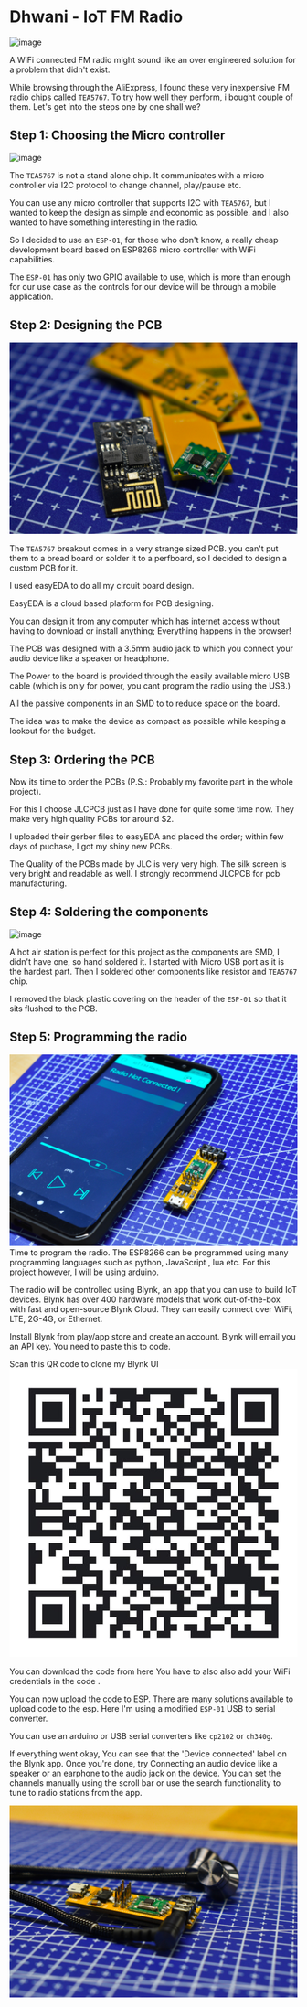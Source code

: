 # Dhwani - IoT FM Radio

![image](images/01.jpg)

A WiFi connected FM radio might sound like an over engineered solution for a problem that didn't exist. 

While browsing through the AliExpress, I found these very inexpensive FM radio chips called `TEA5767`.
To try how well they perform, i bought couple of them.
 Let's get into the steps one by one shall we?

## Step 1: Choosing the Micro controller

![image](images/02.jpg)

The `TEA5767` is not a stand alone chip. It communicates with a micro controller via I2C protocol to change channel, play/pause etc.

You can use any micro controller that supports I2C with `TEA5767`, but I wanted to keep the design as simple and economic as possible. and I also wanted to have something interesting in the radio.

So I decided to use an `ESP-01`, for those who don't know, a really cheap development board based on ESP8266 micro controller with WiFi capabilities.

The `ESP-01` has only two GPIO available to use, which is more than enough for our use case as the controls for our device will be through a mobile application.

## Step 2: Designing the PCB

![image](images/03.jpg)

The `TEA5767` breakout comes in a very strange sized PCB. you can't put them to a bread board or solder it to a perfboard, so I decided to design a custom PCB for it.

I used easyEDA to do all my circuit board design.

EasyEDA is a cloud based platform for PCB designing.

You can design it from any computer which has internet access without having to download or install anything; Everything happens in the browser!

The PCB was designed with a 3.5mm audio jack to which you connect your audio device like a speaker or headphone.

The Power to the board is provided through the easily available micro USB cable (which is only for power, you cant program the radio using the USB.)

All the passive components in an SMD to to reduce space on the board.

The idea was to make the device as compact as possible while keeping a lookout for the budget.

## Step 3: Ordering the PCB

Now its time to order the PCBs (P.S.: Probably my favorite part in the whole project).

For this I choose JLCPCB just as I have done for quite some time now. They make very high quality PCBs for around $2.

I uploaded their gerber files to easyEDA and placed the order; within few days of puchase, I got my shiny new PCBs.

The Quality of the PCBs made by JLC is very very high. The silk screen is very bright and readable as well. I strongly recommend JLCPCB for pcb manufacturing.

## Step 4: Soldering the components

![image](images/04.jpg)

A hot air station is perfect for this project as the components are SMD, I didn't have one, so hand soldered it. I started with Micro USB port as it is the hardest part.
Then I soldered other components like resistor and `TEA5767` chip.

I removed the black plastic covering on the header of the `ESP-01` so that it sits flushed to the PCB.

## Step 5: Programming the radio

![image](images/05.jpg)
Time to program the radio. The ESP8266 can be programmed using many programming languages such as python, JavaScript , lua etc. For this project however, I will be using arduino.

The radio will be controlled using Blynk, an app that you can use to build IoT devices. Blynk has over 400 hardware models that work out-of-the-box with fast and open-source Blynk Cloud. They can easily connect over WiFi, LTE, 2G-4G, or Ethernet.

Install Blynk from play/app store and create an account.
Blynk will email you an API key. You need to paste this to code.

Scan this QR code to clone my Blynk UI
![image](images/blynk.jpg)

You can download the code from here
You have to also also add your WiFi credentials in the code .

You can now upload the code to ESP. 
There are many solutions available to  upload code to the esp. Here I'm using a modified `ESP-01` USB to serial converter.

You can use an arduino or USB serial converters like `cp2102` or `ch340g`.

If everything went okay, You can see that the 'Device connected' label on the Blynk app.
Once you're done, try Connecting an audio device like a speaker or an earphone to the audio jack on the device. You can set the channels manually using the scroll bar or use the search functionality to tune to radio stations from the app.

![image](images/06.jpg)